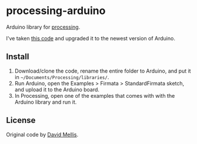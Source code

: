 # processing-arduino

Arduino library for [processing](http://processing.org/).

I've taken [this code](http://www.arduino.cc/playground/Interfacing/Processing) and upgraded it to the newest version of Arduino.

## Install

1. Download/clone the code, rename the entire folder to Arduino, and put it in `~/Documents/Processing/libraries/`.
2. Run Arduino, open the Examples > Firmata > StandardFirmata sketch, and upload it to the Arduino board.
3. In Processing, open one of the examples that comes with with the Arduino library and run it.

## License

Original code by [David Mellis](http://dam.mellis.org/).
